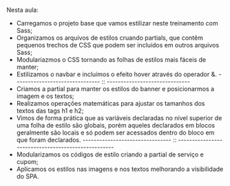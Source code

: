 Nesta aula: 

- Carregamos o projeto base que vamos estilizar neste treinamento com Sass;
- Organizamos os arquivos de estilos cruando partials, que contêm pequenos trechos de CSS que podem ser incluídos em outros arquivos Sass;
- Modulariazmos o CSS tornando as folhas de estilos mais fáceis de manter;
- Estilizamos o navbar e incluímos o efeito hover através do operador &.
------------------------------- :: ------------------------------
- Criamos a partial para manter os estilos do banner e posicionarmos a imagem e os textos;
- Realizamos operações matemáticas para ajustar os tamanhos dos textos das tags h1 e h2;
- Vimos de forma prática que as variáveis declaradas no nível superior de uma folha de estilo são globais, porém aqueles declarados em blocos geralmente são locais e só podem ser acessados dentro do bloco em que foram declarados.
-------------------------------- :: ---------------------------------------------------
- Modularizamos os códigos de estilo criando a partial de serviço e cupom;
- Aplicamos os estilos nas imagens e nos textos melhorando a visibilidade do SPA. 
